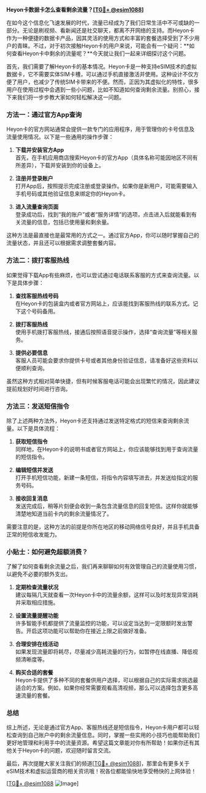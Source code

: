 **Heyon卡数据卡怎么查看剩余流量？[[TG💪+ @esim1088](https://t.me/s/esim1088)]**

在如今这个信息化飞速发展的时代，流量已经成为了我们日常生活中不可或缺的一部分。无论是刷视频、看新闻还是社交聊天，都离不开网络的支持。而Heyon卡作为一种便捷的数据卡产品，因其灵活的使用方式和丰富的套餐选择受到了不少用户的青睐。不过，对于初次接触Heyon卡的用户来说，可能会有一个疑问：**如何查看Heyon卡中剩余的流量呢？**今天就让我们一起来详细探讨这个问题。

首先，我们需要了解Heyon卡的基本情况。Heyon卡是一种支持eSIM技术的虚拟数据卡，它不需要实体SIM卡槽，可以通过手机直接激活并使用。这种设计不仅方便了用户，也减少了传统SIM卡带来的不便。然而，正因为其虚拟化的特性，很多用户在使用过程中会遇到一些小问题，比如不知道如何查询剩余流量。别担心，接下来我们将一步步教大家如何轻松解决这一问题。

### 方法一：通过官方App查询

Heyon卡的官方网站通常会提供一款专门的应用程序，用于管理你的卡号信息及流量使用情况。以下是一些通用的操作步骤：

1. **下载并安装官方App**  
   首先，在手机应用商店搜索Heyon卡的官方App（具体名称可能因地区不同有所差异），下载并安装到你的设备上。

2. **注册并登录账户**  
   打开App后，按照提示完成注册或登录操作。如果你是新用户，可能需要输入手机号码或其他验证信息来绑定你的Heyon卡。

3. **进入流量查询页面**  
   登录成功后，找到“我的账户”或者“服务详情”的选项，点击进入后就能看到有关流量的信息，包括已使用量和剩余量。

这种方法是最直接也是最常用的方式之一。通过官方App，你可以随时掌握自己的流量状态，并且还可以根据需求调整套餐内容。

### 方法二：拨打客服热线

如果觉得下载App有些麻烦，也可以尝试通过电话联系客服的方式来查询流量。以下是具体步骤：

1. **查找客服热线号码**  
   在Heyon卡的包装盒内或者官方网站上，应该能找到客服热线的联系方式。记下这个号码备用。

2. **拨打客服热线**  
   使用手机拨打客服热线，接通后按照语音提示操作，选择“查询流量”等相关服务。

3. **提供必要信息**  
   客服人员可能会要求你提供卡号或者其他身份验证信息，请准备好这些资料以便顺利查询。

虽然这种方式相对简单快捷，但有时候客服电话可能会出现繁忙的情况，因此建议提前规划好时间进行咨询。

### 方法三：发送短信指令

除了上述两种方法外，Heyon卡还支持通过发送特定格式的短信来查询剩余流量。以下是具体流程：

1. **获取短信指令**  
   同样地，在Heyon卡的说明书或者官方网站上，你应该能够找到用于查询流量的短信指令。

2. **编辑短信并发送**  
   打开手机短信功能，新建一条短信，将指令内容填写进去，并发送给指定的服务号码。

3. **接收回复消息**  
   发送完成后，稍等片刻便会收到一条包含流量信息的回复短信。这样你就能够清楚地知道当前卡内的剩余流量情况了。

需要注意的是，这种方法的前提是你所在地区的移动网络信号良好，并且手机具备正常的短信收发能力。

### 小贴士：如何避免超额消费？

了解了如何查看剩余流量之后，我们再来聊聊如何有效管理自己的流量使用习惯，以避免不必要的额外支出。

1. **定期检查流量状况**  
   建议每隔几天就查看一次Heyon卡中的流量余额，这样可以及时发现异常消耗并采取相应措施。

2. **设置流量提醒功能**  
   许多智能手机都提供了流量监控的功能，可以设定当达到一定限额时发出警告。开启这项功能可以帮助你在接近上限之前做好准备。

3. **合理安排在线活动**  
   如果发现流量即将耗尽，尽量减少高耗流量的行为，如暂停在线直播、降低视频清晰度等。

4. **购买合适的套餐**  
   Heyon卡提供了多种不同的套餐供用户选择，可以根据自己的实际需求挑选最适合的方案。例如，如果你经常需要观看高清视频，那么可以选择包含更多高速流量的套餐。

### 总结

综上所述，无论是通过官方App、客服热线还是短信指令，Heyon卡用户都可以轻松查询到自己账户中的剩余流量信息。同时，掌握一些实用的小技巧也能帮助我们更好地管理和利用手中的流量资源。希望这篇文章能对你有所帮助！如果你还有其他关于Heyon卡的问题，欢迎随时留言交流。

最后，再次提醒大家关注我们的频道[[TG💪+ @esim1088](https://t.me/s/esim1088)]，那里会有更多关于eSIM技术和虚拟运营商的相关资讯哦！祝各位都能愉快地享受畅快的上网体验！

[[TG💪+ @esim1088](https://t.me/s/esim1088) ![Image](https://i.postimg.cc/4NQfJmqS/Snipaste-2025-05-13-00-14-12.png)]
